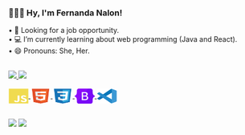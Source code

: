 ### 🧏🏻‍♀️ Hy, I'm Fernanda Nalon!

• 💼 Looking for a job opportunity. <br>
• 💻 I’m currently learning about web programming (Java and React). <br>
• 😄 Pronouns: She, Her.<br>
<br>
<div>
  <a href="https://github.com/FernandaNalon">
  <img height="180em" src="https://github-readme-stats.vercel.app/api?username=FernandaNalon&show_icons=true&theme=dracula&include_all_commits=true&count_private=true"/>
  <img height="180em" src="https://github-readme-stats.vercel.app/api/top-langs/?username=FernandaNalon&layout=compact&langs_count=7&theme=dracula"/>
</div>
  
 <div style="display: inline_block"><br>
  <img align="center" alt="Fe-Js" height="30" width="40" src="https://raw.githubusercontent.com/devicons/devicon/master/icons/javascript/javascript-plain.svg">
  <img align="center" alt="Fe-HTML" height="30" width="40" src="https://raw.githubusercontent.com/devicons/devicon/master/icons/html5/html5-original.svg">
  <img align="center" alt="Fe-CSS" height="30" width="40" src="https://raw.githubusercontent.com/devicons/devicon/master/icons/css3/css3-original.svg">
  <img align="center" alt="Fe-BS" height="30" width="40" src="https://raw.githubusercontent.com/devicons/devicon/master/icons/bootstrap/bootstrap-original.svg"> 
  <img align="center" alt="Fe-VSC" height="30" width="40" src="https://raw.githubusercontent.com/devicons/devicon/master/icons/vscode/vscode-original.svg">
   
</div>
  
  ##
  
  <div>  
  <a href = "mailto:fernanda.nalon15@gmail.com"><img src="https://img.shields.io/badge/Gmail-D14836?style=for-the-badge&logo=gmail&logoColor=white" target="_blank"></a>
  <a href="https://www.linkedin.com/in/fernandanalon/" target="_blank"><img src="https://img.shields.io/badge/-LinkedIn-%230077B5?style=for-the-badge&logo=linkedin&logoColor=white" target="_blank"></a>
    
</div>

